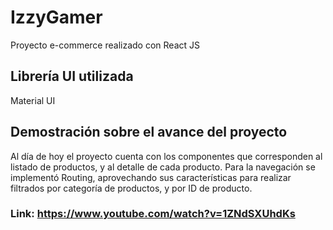 # IzzyGamer

Proyecto e-commerce realizado con React JS

## Librería UI utilizada

Material UI

## Demostración sobre el avance del proyecto

Al día de hoy el proyecto cuenta con los componentes que corresponden al listado de productos, y al detalle de cada producto.
Para la navegación se implementó Routing, aprovechando sus características para realizar filtrados por categoría de productos, y por ID de producto.

### Link: https://www.youtube.com/watch?v=1ZNdSXUhdKs

